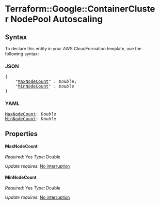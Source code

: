 # Terraform::Google::ContainerCluster NodePool Autoscaling

## Syntax

To declare this entity in your AWS CloudFormation template, use the following syntax:

### JSON

<pre>
{
    "<a href="#maxnodecount" title="MaxNodeCount">MaxNodeCount</a>" : <i>Double</i>,
    "<a href="#minnodecount" title="MinNodeCount">MinNodeCount</a>" : <i>Double</i>
}
</pre>

### YAML

<pre>
<a href="#maxnodecount" title="MaxNodeCount">MaxNodeCount</a>: <i>Double</i>
<a href="#minnodecount" title="MinNodeCount">MinNodeCount</a>: <i>Double</i>
</pre>

## Properties

#### MaxNodeCount

_Required_: Yes
_Type_: Double

_Update requires_: [No interruption](https://docs.aws.amazon.com/AWSCloudFormation/latest/UserGuide/using-cfn-updating-stacks-update-behaviors.html#update-no-interrupt)

#### MinNodeCount

_Required_: Yes
_Type_: Double

_Update requires_: [No interruption](https://docs.aws.amazon.com/AWSCloudFormation/latest/UserGuide/using-cfn-updating-stacks-update-behaviors.html#update-no-interrupt)

